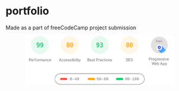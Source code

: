 # portfolio
Made as a part of freeCodeCamp project submission
<!--API call: https://pagespeed-insights.herokuapp.com/?url=https://sanishchirayath1.github.io/portfolio/ -->

<p align="center">	<!-- (optional) center align -->
    <a href="https://pagespeed-insights.herokuapp.com/?url=https://sanishchirayath1.github.io/portfolio/"><img src="download.svg" width="400px"><a>
</p>
